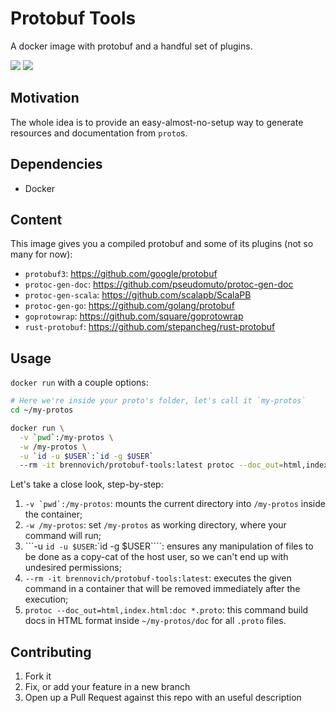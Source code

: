 # Protobuf Tools

A docker image with protobuf and a handful set of plugins.

[![](https://images.microbadger.com/badges/image/brennovich/protobuf-tools.svg)](https://microbadger.com/images/brennovich/protobuf-tools "Get your own image badge on microbadger.com")
[![](https://images.microbadger.com/badges/version/brennovich/protobuf-tools.svg)](https://microbadger.com/images/brennovich/protobuf-tools "Get your own version badge on microbadger.com")

## Motivation

The whole idea is to provide an easy-almost-no-setup way to generate resources and documentation
from `proto`s.

## Dependencies

- Docker

## Content

This image gives you a compiled protobuf and some of its plugins (not so many for now):

- `protobuf3`: https://github.com/google/protobuf
- `protoc-gen-doc`: https://github.com/pseudomuto/protoc-gen-doc
- `protoc-gen-scala`: https://github.com/scalapb/ScalaPB
- `protoc-gen-go`: https://github.com/golang/protobuf
- `goprotowrap`: https://github.com/square/goprotowrap
- `rust-protobuf`: https://github.com/stepancheg/rust-protobuf

## Usage

`docker run` with a couple options:

```sh
# Here we're inside your proto's folder, let's call it `my-protos`
cd ~/my-protos

docker run \
  -v `pwd`:/my-protos \
  -w /my-protos \
  -u `id -u $USER`:`id -g $USER`
  --rm -it brennovich/protobuf-tools:latest protoc --doc_out=html,index.html:doc *.proto
```

Let's take a close look, step-by-step:

1. ```-v `pwd`:/my-protos```: mounts the current directory into `/my-protos` inside the container;
2. `-w /my-protos`: set `/my-protos` as working directory, where your command will run;
3. ```-u `id -u $USER`:`id -g $USER\````: ensures any manipulation of files to be done as a copy-cat of the
  host user, so we can't end up with undesired permissions;
4. `--rm -it brennovich/protobuf-tools:latest`: executes the given command in a container that will be removed
  immediately after the execution;
5. `protoc --doc_out=html,index.html:doc *.proto`: this command build docs in HTML format inside
  `~/my-protos/doc` for all `.proto` files.

## Contributing

1. Fork it
2. Fix, or add your feature in a new branch
3. Open up a Pull Request against this repo with an useful description
